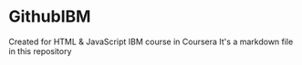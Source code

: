 # GithubIBM
Created for HTML &amp; JavaScript IBM course in Coursera
It's a markdown file in this repository
